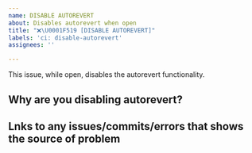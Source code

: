 ```yaml
---
name: DISABLE AUTOREVERT
about: Disables autorevert when open
title: "❌​\U0001F519​ [DISABLE AUTOREVERT]"
labels: 'ci: disable-autorevert'
assignees: ''

---
```


This issue, while open, disables the autorevert functionality. 

## Why are you disabling autorevert?


## Lnks to any issues/commits/errors that shows the source of problem
